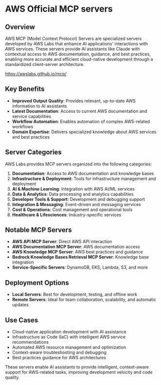 # AWS Official MCP servers

## Overview

AWS MCP (Model Context Protocol) Servers are specialized servers developed by AWS Labs that enhance AI applications' interactions with AWS services. These servers provide AI assistants like Claude with contextual access to AWS documentation, guidance, and best practices, enabling more accurate and efficient cloud-native development through a standardized client-server architecture.

<https://awslabs.github.io/mcp/>

## Key Benefits

- **Improved Output Quality**: Provides relevant, up-to-date AWS information to AI assistants
- **Latest Documentation**: Access to current AWS documentation and service capabilities
- **Workflow Automation**: Enables automation of complex AWS-related workflows
- **Domain Expertise**: Delivers specialized knowledge about AWS services and best practices

## Server Categories

AWS Labs provides MCP servers organized into the following categories:

1. **Documentation**: Access to AWS documentation and knowledge bases
2. **Infrastructure & Deployment**: Tools for infrastructure management and deployment
3. **AI & Machine Learning**: Integration with AWS AI/ML services
4. **Data & Analytics**: Data processing and analytics capabilities
5. **Developer Tools & Support**: Development and debugging support
6. **Integration & Messaging**: Event-driven and messaging services
7. **Cost & Operations**: Cost management and operational tools
8. **Healthcare & Lifesciences**: Industry-specific services

## Notable MCP Servers

- **AWS API MCP Server**: Direct AWS API interaction
- **AWS Documentation MCP Server**: AWS documentation access
- **AWS Knowledge MCP Server**: AWS best practices and guidance
- **Bedrock Knowledge Bases Retrieval MCP Server**: Knowledge base integration
- **Service-Specific Servers**: DynamoDB, EKS, Lambda, S3, and more

## Deployment Options

- **Local Servers**: Best for development, testing, and offline work
- **Remote Servers**: Ideal for team collaboration, scalability, and automatic updates

## Use Cases

- Cloud-native application development with AI assistance
- Infrastructure as Code (IaC) with intelligent AWS service recommendations
- Automated AWS resource management and optimization
- Context-aware troubleshooting and debugging
- Best practices guidance for AWS architectures

These servers enable AI assistants to provide intelligent, context-aware support for AWS-related tasks, improving development velocity and code quality.
